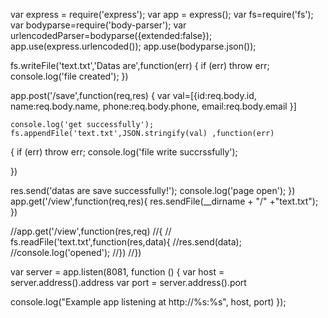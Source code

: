 var express = require('express');
var app = express();
var fs=require('fs');
var bodyparse=require('body-parser');
var urlencodedParser=bodyparse({extended:false});
app.use(express.urlencoded());
app.use(bodyparse.json());

fs.writeFile('text.txt','Datas are',function(err)
{
    if (err) throw err;
    console.log('file created');
})

app.post('/save',function(req,res)
{
    var val=[{id:req.body.id,
 name:req.body.name,
 phone:req.body.phone,
 email:req.body.email
    }]
    
    console.log('get successfully');
    fs.appendFile('text.txt',JSON.stringify(val) ,function(err)
{
    if (err) throw err;
    console.log('file write succrssfully');

})

res.send('datas are save successfully!');
console.log('page open');
})
app.get('/view',function(req,res){
    res.sendFile(__dirname + "/" +"text.txt");
})

//app.get('/view',function(res,req)
//{
  //  fs.readFile('text.txt',function(res,data){
    //res.send(data);
   //console.log('opened');
    //})
//})


var server = app.listen(8081, function () {
   var host = server.address().address
   var port = server.address().port
   
   console.log("Example app listening at http://%s:%s", host, port)
});
